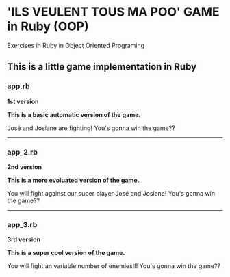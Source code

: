 # 'ILS VEULENT TOUS MA POO' GAME in Ruby (OOP)

Exercises in Ruby in Object Oriented Programing

## This is a little game implementation in Ruby

### app.rb

**1st version**

**This is a basic automatic version of the game.**

José and Josiane are fighting!
You's gonna win the game??

---

### app_2.rb

**2nd version**

**This is a more evoluated version of the game.**

You will fight against our super player José and Josiane!
You's gonna win the game??

---

### app_3.rb

**3rd version**

**This is a super cool version of the game.**

You will fight an variable number of enemies!!!
You's gonna win the game??
